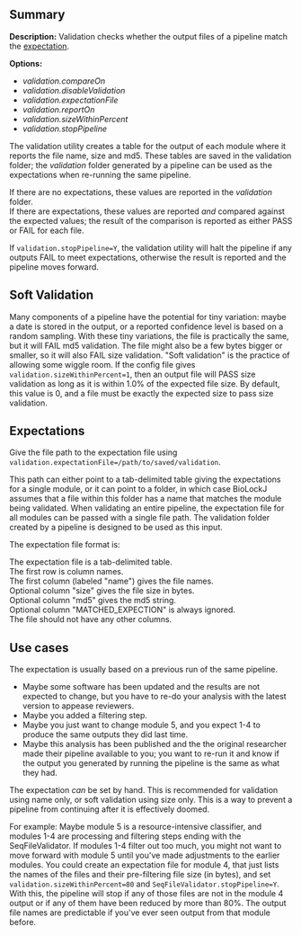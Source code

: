## Summary

**Description:** Validation checks whether the output files of a pipeline match the [expectation](#expectations). 

**Options:**

   - *validation.compareOn* 
   - *validation.disableValidation*
   - *validation.expectationFile*
   - *validation.reportOn*
   - *validation.sizeWithinPercent*
   - *validation.stopPipeline*

The validation utility creates a table for the output of each module where it reports the file name, size and md5.  These tables are saved in the validation folder; the _validation_ folder generated by a pipeline can be used as the expectations when re-running the same pipeline.

If there are no expectations, these values are reported in the _validation_ folder.              
If there are expectations, these values are reported _and_ compared against the expected values; the result of the comparison is reported as either PASS or FAIL for each file.  

If `validation.stopPipeline=Y`, the validation utility will halt the pipeline if any outputs FAIL to meet expectations, otherwise the result is reported and the pipeline moves forward.

## Soft Validation

Many components of a pipeline have the potential for tiny variation: maybe a date is stored in the output, or a reported confidence level is based on a random sampling. With these tiny variations, the file is practically the same, but it will FAIL md5 validation.  The file might also be a few bytes bigger or smaller, so it will also FAIL size validation.  "Soft validation" is the practice of allowing some wiggle room.  If the config file gives `validation.sizeWithinPercent=1`, then an output file will PASS size validation as long as it is within 1.0% of the expected file size. By default, this value is 0, and a file must be exactly the expected size to pass size validation.

## Expectations

Give the file path to the expectation file using `validation.expectationFile=/path/to/saved/validation`.      
     
This path can either point to a tab-delimited table giving the expectations for a single module, or it can point to a folder, in which case BioLockJ assumes that a file within this folder has a name that matches the module being validated. When validating an entire pipeline, the expectation file for all modules can be passed with a single file path.  The validation folder created by a pipeline is designed to be used as this input.

The expectation file format is:

The expectation file is a tab-delimited table.  
The first row is column names.  
The first column (labeled "name") gives the file names.  
Optional column "size" gives the file size in bytes.  
Optional column "md5" gives the md5 string.  
Optional column "MATCHED_EXPECTION" is always ignored.  
The file should not have any other columns.

## Use cases

The expectation is usually based on a previous run of the same pipeline.
* Maybe some software has been updated and the results are not expected to change, but you have to re-do your analysis with the latest version to appease reviewers.
* Maybe you added a filtering step.  
* Maybe you just want to change module 5, and you expect 1-4 to produce the same outputs they did last time.
* Maybe this analysis has been published and the the original researcher made their pipeline available to you; you want to re-run it and know if the output you generated by running the pipeline is the same as what they had.

The expectation _can_ be set by hand. This is recommended for validation using name only, or soft validation using size only.  This is a way to prevent a pipeline from continuing after it is effectively doomed.

For example:
Maybe module 5 is a resource-intensive classifier, and modules 1-4 are processing and filtering steps ending with the SeqFileValidator.  If modules 1-4 filter out too much, you might not want to move forward with module 5 until you've made adjustments to the earlier modules.
You could create an expectation file for module 4, that just lists the names of the files and their pre-filtering file size (in bytes), and set `validation.sizeWithinPercent=80` and `SeqFileValidator.stopPipeline=Y`.  With this, the pipeline will stop if any of those files are not in the module 4 output or if any of them have been reduced by more than 80%.
The output file names are predictable if you've ever seen output from that module before. 